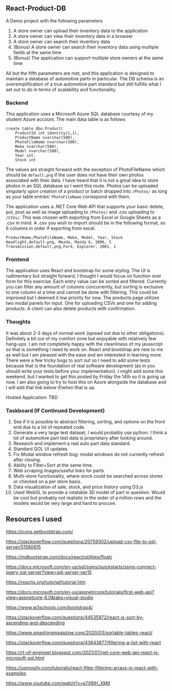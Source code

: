 ## React-Product-DB 
A Demo project with the following parameters

1.  A store owner can upload their inventory data to the application
2.  A store owner can view their inventory data in a browser
3.  A store owner can search their inventory data
4.  (Bonus) A store owner can search their inventory data using multiple fields at the same time
5.  (Bonus) The application can support multiple store owners at the same time

All but the fifth parameters are met, and this application is designed to maintain a database of automotive parts in particular. The DB schema is an oversimplification of a true automotive part standard but still fulfills what I set out to do in terms of scalability and functionality.

### Backend
This application uses a Microsoft Azure SQL database courtesy of my student Azure account. The main data table is as follows

    create table dbo.Product(
		ProductId int identity(1,1),
		ProductName nvarchar(500),
		PhotoFileName nvarchar(500),
		Make nvarchar(500),
		Model nvarchar(500),
		Year int,
		Stock int

The values are straight forward with the exception of PhotoFileName which should be `default.png` if the user does not have their own photos associated with their data. I have heard that it is not a great idea to store photos in an SQL database so I went this route. Photos can be uploaded singularly upon creation of a product or batch dropped into `/Photos/` as long as your table entries' `PhotoFileName` correspond with them.

The application uses a .NET Core Web API that supports your basic delete, put, post as well as image uploading to `/Photos/` and .csv uploading to `/CSVs/`. This was chosen with exporting  from Excel or Google Sheets as a .csv in mind. A .csv you wish to import should be in the following format, so 6 columns in order if exporting from excel.


    ProductName,PhotoFileName, Make, Model, Year, Stock
	Headlight,default.png, Mazda, Mazda 6, 2006, 5
	Transmission,default.png,Ford, Explorer, 2001, 1


### Frontend
The application uses React and bootstrap for some styling. The UI is rudimentary but straight forward, I thought I would focus on function over form for this exercise. Each entry value can be sorted and filtered. Currently you can filter any amount of columns concurrently, but sorting is exclusive to one column at a time and cannot be done with filtering. This could be improved but I deemed it low priority for now. The products page utilizes two modal panels for input. One for uploading CSVs and one for adding products. A client can also delete products with confirmation.

### Thoughts
It was about 2-3 days of normal work (spread out due to other obligations). Definitely a bit out of my comfort zone but enjoyable with relatively few hang-ups. I am not completely happy with the cleanliness of my javascript so that is something I need to work on. React and bootstrap are new to me as well but I am pleased with the ease and am interested in learning more. There were a few tricky bugs to sort out so I need to add some tests because that is the foundation of real software development (as in you should write your tests before your implementation). I might add some this weekend, but I wanted to get this posted by Friday the 14th so it is going up now. I am also going to try to host this on Azure alongside the database and I will add that link below if/when that is up.

Hosted Application: TBD

###  Taskboard (If Continued Development)

 1. See if it is possible to abstract filtering, sorting, and options on the front end due to a lot of repeated code.
 2. Generate a very large test dataset, I would probably use python. I think a lot of automotive part test data is proprietary after looking around.
 3. Research and implement a real auto part data standard.
 4. Standard QOL UI updates
 5. Fix Modal window refresh bug: modal windows do not currently refresh after closing.
 6. Ability to Filter+Sort at the same time.
 7. Web scraping images/useful links for parts.
 8. Multi-store functionality, where stock could be searched across stores or checked on a per store basis.
 9. Data visualization of sale, stock, and price history using D3.js
 10. Used WebGL to provide a rotatable 3D model of part in question. Would be cool but probably not realistic in the order of a million rows and the models would be very large and hard to procure.

## Resources I used

https://icons.getbootstrap.com/

https://stackoverflow.com/questions/20759302/upload-csv-file-to-sql-server/51580615 

https://mdbootstrap.com/docs/react/utilities/float/ 

https://docs.microsoft.com/en-us/sql/ssms/quickstarts/ssms-connect-query-sql-server?view=sql-server-ver15

https://reactjs.org/tutorial/tutorial.htm

https://docs.microsoft.com/en-us/aspnet/core/tutorials/first-web-api?view=aspnetcore-6.0&tabs=visual-studio

https://www.w3schools.com/bootstrap4/

https://stackoverflow.com/questions/44535972/react-js-sort-by-ascending-and-descending

https://www.smashingmagazine.com/2020/03/sortable-tables-react/

https://stackoverflow.com/questions/43643877/filtering-a-list-with-react

https://rt-of-engineer.blogspot.com/2021/07/net-core-web-api-react-js-microsoft-sql.html 

https://upmostly.com/tutorials/react-filter-filtering-arrays-in-react-with-examples

https://www.youtube.com/watch?v=p7X8lH_XMtI


